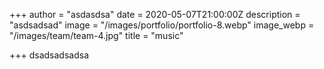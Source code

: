 +++
author = "asdasdsa"
date = 2020-05-07T21:00:00Z
description = "asdsadsad"
image = "/images/portfolio/portfolio-8.webp"
image_webp = "/images/team/team-4.jpg"
title = "music"

+++
dsadsadsadsa